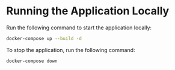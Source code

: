 # Running the Application Locally

Run the following command to start the application locally:

```bash
docker-compose up --build -d
```

To stop the application, run the following command:

```bash
docker-compose down
```

